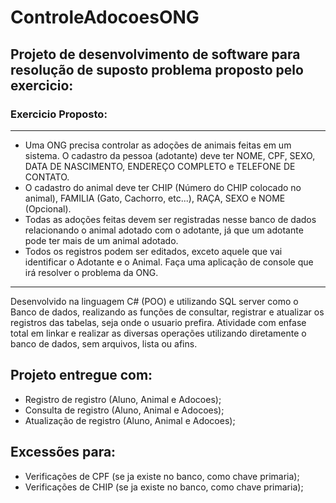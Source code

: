 # ControleAdocoesONG
## Projeto de desenvolvimento de software para resolução de suposto problema proposto pelo exercicio: 
### Exercicio Proposto:
------------------------------------------------------------------------------------------------------------------------------------------------------------------------
- Uma ONG precisa controlar as adoções de animais feitas em um sistema. O cadastro da pessoa (adotante) deve ter NOME, CPF, SEXO, DATA DE NASCIMENTO, 
ENDEREÇO COMPLETO e TELEFONE DE CONTATO. 
- O cadastro do animal deve ter CHIP (Número do CHIP colocado no animal), FAMILIA (Gato, Cachorro, etc...), 
RAÇA, SEXO e NOME (Opcional).
- Todas as adoções feitas devem ser registradas nesse banco de dados relacionando o animal adotado com o adotante, 
já que um adotante pode ter mais de um animal adotado.
- Todos os registros podem ser editados, exceto aquele que vai identificar o Adotante e o Animal.
Faça uma aplicação de console que irá resolver o problema da ONG.
------------------------------------------------------------------------------------------------------------------------------------------------------------------------

Desenvolvido na linguagem C# (POO) e utilizando SQL server como o Banco de dados, realizando as funções de consultar, registrar e atualizar os registros das tabelas, 
seja onde o usuario prefira. Atividade com enfase total em linkar e realizar as diversas operações utilizando diretamente o banco de dados, sem arquivos, lista ou afins. 

## Projeto entregue com: 
- Registro de registro (Aluno, Animal e Adocoes);
- Consulta de registro (Aluno, Animal e Adocoes);
- Atualização de registro (Aluno, Animal e Adocoes);

## Excessões para: 
- Verificações de CPF (se ja existe no banco, como chave primaria);
- Verificações de CHIP (se ja existe no banco, como chave primaria);

